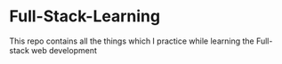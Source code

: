 # Full-Stack-Learning
This repo contains all the things which I practice while learning the Full-stack web development
